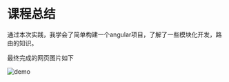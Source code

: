 # 课程总结

通过本次实践，我学会了简单构建一个angular项目，了解了一些模块化开发，路由的知识。

最终完成的网页图片如下

![demo](https://s1.ax1x.com/2020/03/22/8IrQ4f.png)







